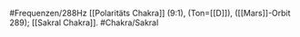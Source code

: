 #Frequenzen/288Hz
[[Polaritäts Chakra]] (9:1), (Ton=[[D]]), ([[Mars]]-Orbit 289); [[Sakral Chakra]].
#Chakra/Sakral